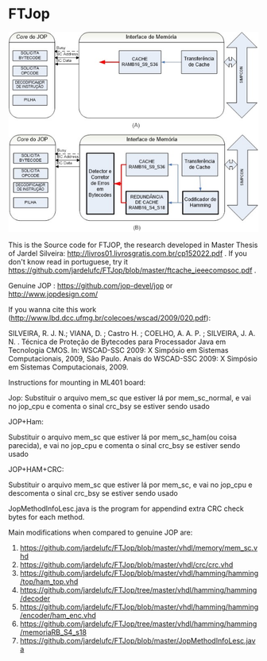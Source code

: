 # FTJop


<a Block Diagrams: Genuine JOP x FTJOP ><img src="https://github.com/jardelufc/FTJop/blob/master/jop.jpg"></a>

This is the Source code for FTJOP, the research developed in Master Thesis of Jardel Silveira: http://livros01.livrosgratis.com.br/cp152022.pdf . If you don't know read in portuguese, try it https://github.com/jardelufc/FTJop/blob/master/ftcache_ieeecompsoc.pdf .

Genuine JOP : https://github.com/jop-devel/jop or http://www.jopdesign.com/

If you wanna cite this work (http://www.lbd.dcc.ufmg.br/colecoes/wscad/2009/020.pdf): 

SILVEIRA, R. J. N.; VIANA, D. ; Castro H. ; COELHO, A. A. P. ; SILVEIRA, J. A. N. . Técnica de Proteção de Bytecodes para Processador Java em Tecnologia CMOS. In: WSCAD-SSC 2009: X Simpósio em Sistemas Computacionais, 2009, São Paulo. Anais do WSCAD-SSC 2009: X Simpósio em Sistemas Computacionais, 2009.

Instructions for mounting in ML401 board:

Jop:
Substituir o arquivo mem_sc que estiver lá por mem_sc_normal, e vai no jop_cpu e comenta o sinal crc_bsy se estiver sendo usado

JOP+Ham:

Substituir o arquivo mem_sc que estiver lá por mem_sc_ham(ou coisa parecida), e vai no jop_cpu e comenta o sinal crc_bsy se estiver sendo usado

JOP+HAM+CRC:

Substituir o arquivo mem_sc que estiver lá por mem_sc, e vai no jop_cpu e descomenta o sinal crc_bsy se estiver sendo usado

JopMethodInfoLesc.java is the program for appendind extra CRC check bytes for each method.

Main modifications when compared to genuine JOP are:

1. https://github.com/jardelufc/FTJop/blob/master/vhdl/memory/mem_sc.vhd
2. https://github.com/jardelufc/FTJop/blob/master/vhdl/crc/crc.vhd
3. https://github.com/jardelufc/FTJop/blob/master/vhdl/hamming/hamming/top/ham_top.vhd 
4. https://github.com/jardelufc/FTJop/tree/master/vhdl/hamming/hamming/decoder
5. https://github.com/jardelufc/FTJop/blob/master/vhdl/hamming/hamming/encoder/ham_enc.vhd
6. https://github.com/jardelufc/FTJop/tree/master/vhdl/hamming/hamming/memoriaRB_S4_s18
7. https://github.com/jardelufc/FTJop/blob/master/JopMethodInfoLesc.java
